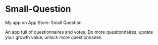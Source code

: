 # Small-Question
My app on App Store: Small Question

An app full of questionnaires and votes. Do more quesitonnaires, update your growth value, unlock more questionnaires.
